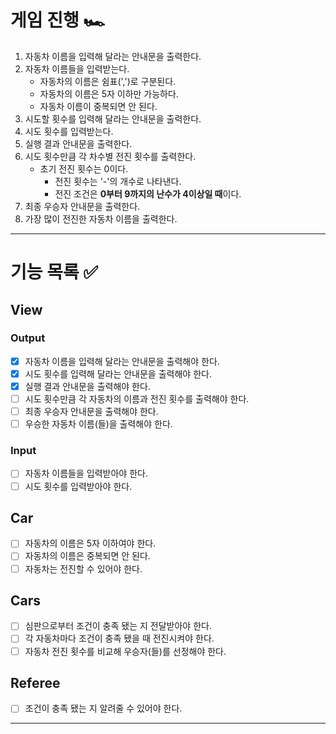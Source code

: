 # 게임 진행 🏎️
1. 자동차 이름을 입력해 달라는 안내문을 출력한다.
2. 자동차 이름들을 입력받는다.
   - 자동차의 이름은 쉼표(',')로 구분된다.
   - 자동차의 이름은 5자 이하만 가능하다.
   - 자동차 이름이 중복되면 안 된다.
3. 시도할 횟수를 입력해 달라는 안내문을 출력한다.
4. 시도 횟수를 입력받는다.
5. 실행 결과 안내문을 출력한다.
6. 시도 횟수만큼 각 차수별 전진 횟수를 출력한다.
   - 초기 전진 횟수는 0이다.
     - 전진 횟수는 '-'의 개수로 나타낸다.
     - 전진 조건은 **0부터 9까지의 난수가 4이상일 때**이다.
7. 최종 우승자 안내문을 출력한다.
8. 가장 많이 전진한 자동차 이름을 출력한다.

---
# 기능 목록 ✅
## View
### Output
- [X] 자동차 이름을 입력해 달라는 안내문을 출력해야 한다.
- [X] 시도 횟수를 입력해 달라는 안내문을 출력해야 한다.
- [X] 실행 결과 안내문을 출력해야 한다.
- [ ] 시도 횟수만큼 각 자동차의 이름과 전진 횟수를 출력해야 한다.
- [ ] 최종 우승자 안내문을 출력해야 한다.
- [ ] 우승한 자동차 이름(들)을 출력해야 한다.
### Input
- [ ] 자동차 이름들을 입력받아야 한다.
- [ ] 시도 횟수를 입력받아야 한다.
## Car
- [ ] 자동차의 이름은 5자 이하여야 한다.
- [ ] 자동차의 이름은 중복되면 안 된다.
- [ ] 자동차는 전진할 수 있어야 한다.
## Cars
- [ ] 심판으로부터 조건이 충족 됐는 지 전달받아야 한다.
- [ ] 각 자동차마다 조건이 충족 됐을 때 전진시켜야 한다.
- [ ] 자동차 전진 횟수를 비교해 우승자(들)를 선정해야 한다.

## Referee
- [ ] 조건이 충족 됐는 지 알려줄 수 있어야 한다.
---



